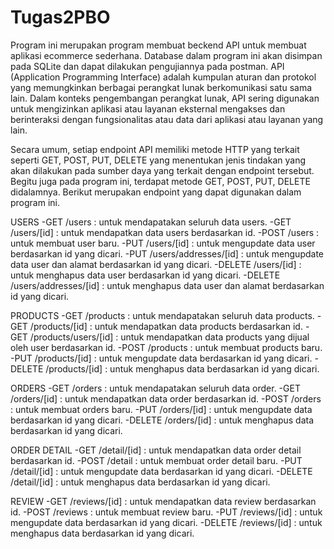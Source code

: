# Tugas2PBO
Program ini merupakan program membuat beckend API untuk membuat aplikasi ecommerce sederhana. Database dalam program ini akan disimpan pada SQLite dan dapat dilakukan pengujiannya pada postman.
API (Application Programming Interface) adalah kumpulan aturan dan protokol yang memungkinkan berbagai perangkat lunak berkomunikasi satu sama lain. Dalam konteks pengembangan perangkat lunak, API sering digunakan untuk mengizinkan aplikasi atau layanan eksternal mengakses dan berinteraksi dengan fungsionalitas atau data dari aplikasi atau layanan yang lain.

Secara umum, setiap endpoint API memiliki metode HTTP yang terkait seperti GET, POST, PUT, DELETE yang menentukan jenis tindakan yang akan dilakukan pada sumber daya yang terkait dengan endpoint tersebut. Begitu juga pada program ini, terdapat metode GET, POST, PUT, DELETE didalamnya. Berikut merupakan endpoint yang dapat digunakan dalam program ini.

USERS
-GET /users : untuk mendapatakan seluruh data users.
-GET /users/[id] : untuk mendapatkan data users berdasarkan id.
-POST /users : untuk membuat user baru.
-PUT /users/[id] : untuk mengupdate data user berdasarkan id yang dicari.
-PUT /users/addresses/[id] : untuk mengupdate data user dan alamat berdasarkan id yang dicari.
-DELETE /users/[id] : untuk menghapus data user berdasarkan id yang dicari.
-DELETE /users/addresses/[id] : untuk menghapus data user dan alamat berdasarkan id yang dicari.

PRODUCTS
-GET /products : untuk mendapatakan seluruh data products.
-GET /products/[id] : untuk mendapatkan data products berdasarkan id.
-GET /products/users/[id] : untuk mendapatkan data products yang dijual oleh user berdasarkan id.
-POST /products : untuk membuat products baru.
-PUT /products/[id] : untuk mengupdate data berdasarkan id yang dicari.
-DELETE /products/[id] : untuk menghapus data berdasarkan id yang dicari.

ORDERS
-GET /orders : untuk mendapatakan seluruh data order.
-GET /orders/[id] : untuk mendapatkan data order berdasarkan id.
-POST /orders : untuk membuat orders baru.
-PUT /orders/[id] : untuk mengupdate data berdasarkan id yang dicari.
-DELETE /orders/[id] : untuk menghapus data berdasarkan id yang dicari.

ORDER DETAIL
-GET /detail/[id] : untuk mendapatkan data order detail berdasarkan id.
-POST /detail : untuk membuat order detail baru.
-PUT /detail/[id] : untuk mengupdate data berdasarkan id yang dicari.
-DELETE /detail/[id] : untuk menghapus data berdasarkan id yang dicari.

REVIEW
-GET /reviews/[id] : untuk mendapatkan data review berdasarkan id.
-POST /reviews : untuk membuat review baru.
-PUT /reviews/[id] : untuk mengupdate data berdasarkan id yang dicari.
-DELETE /reviews/[id] : untuk menghapus data berdasarkan id yang dicari.



